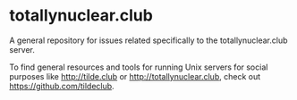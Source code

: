 totallynuclear.club
===================

A general repository for issues related specifically to the totallynuclear.club server.

To find general resources and tools for running Unix servers for social purposes like http://tilde.club or http://totallynuclear.club, check out https://github.com/tildeclub.
